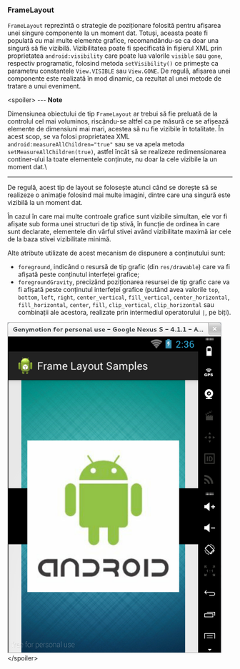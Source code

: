 ### FrameLayout

`FrameLayout` reprezintă o strategie de poziționare folosită pentru
afișarea unei singure componente la un moment dat. Totuși, aceasta poate
fi populată cu mai multe elemente grafice, recomandându-se ca doar una
singură să fie vizibilă. Vizibilitatea poate fi specificată în fișierul
XML prin proprietatea `android:visibility` care poate lua valorile
`visible` sau `gone`, respectiv programatic, folosind metoda
`setVisibility()` ce primește ca parametru constantele `View.VISIBLE`
sau `View.GONE`. De regulă, afișarea unei componente este realizată în
mod dinamic, ca rezultat al unei metode de tratare a unui eveniment.

\<spoiler> ---
**Note**

Dimensiunea obiectului de tip `FrameLayout` ar
trebui să fie preluată de la controlul cel mai voluminos, riscându-se
altfel ca pe măsură ce se afișează elemente de dimensiuni mai mari,
acestea să nu fie vizibile în totalitate. În acest scop, se va folosi
proprietatea XML `android:measureAllChildren="true"` sau se va apela
metoda `setMeasureAllChildren(true)`, astfel încât să se realizeze
redimensionarea continer-ului la toate elementele conținute, nu doar la
cele vizibile la un moment dat.\

---

De regulă, acest tip de layout se folosește atunci când se dorește să se
realizeze o animație folosind mai multe imagini, dintre care una singură
este vizibilă la un moment dat.

În cazul în care mai multe controale grafice sunt vizibile simultan, ele
vor fi afișate sub forma unei structuri de tip stivă, în funcție de
ordinea în care sunt declarate, elementele din vârful stivei având
vizibilitate maximă iar cele de la baza stivei vizibilitate minimă.

Alte atribute utilizate de acest mecanism de dispunere a conținutului
sunt:

-   `foreground`, indicând o resursă de tip grafic (din `res/drawable`)
    care va fi afișată peste conținutul interfeței grafice;
-   `foregroundGravity`, precizând poziționarea resursei de tip grafic
    care va fi afișată peste conținutul interfeței grafice (putând avea
    valorile `top`, `bottom`, `left`, `right`, `center_vertical`,
    `fill_vertical`, `center_horizontal`, `fill_horizontal`, `center`,
    `fill`, `clip_vertical`, `clip_horizontal` sau combinații ale
    acestora, realizate prin intermediul operatorului `|`, pe biți).

![](images/frame_layout_sample.png)
\</spoiler>
